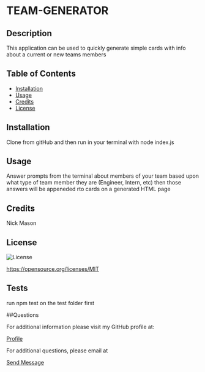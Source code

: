   # TEAM-GENERATOR

## Description
This application can be used to quickly generate simple cards with info about  a current or new teams members 

## Table of Contents 

- [Installation](#installation)
- [Usage](#usage)
- [Credits](#credits)
- [License](#license)

## Installation
Clone from gitHub and then run in your terminal with node index.js


## Usage
Answer prompts from the terminal about members of your team based upon what type of team  member they are (Engineer, Intern, etc)   then  those answers will be appeneded rto cards on a generated HTML page

## Credits
Nick Mason



## License
![License](https://img.shields.io/badge/License-MIT-yellow.svg)

https://opensource.org/licenses/MIT

## Tests
run npm test on the test folder first 

##Questions

For additional information please visit my  GitHub profile at:
  <p><a href="https://www.Github.com/NickMason01">Profile</a></P>
  For additional questions, please email at 
  <p><a href="mailto: nickmson372@yahoo.com">Send Message</a></p>
